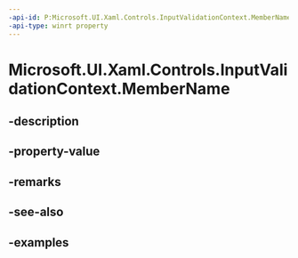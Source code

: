 ```yaml
---
-api-id: P:Microsoft.UI.Xaml.Controls.InputValidationContext.MemberName
-api-type: winrt property
---
```


# Microsoft.UI.Xaml.Controls.InputValidationContext.MemberName

<!--
public string MemberName { get; }
-->


## -description

## -property-value

## -remarks

## -see-also

## -examples


